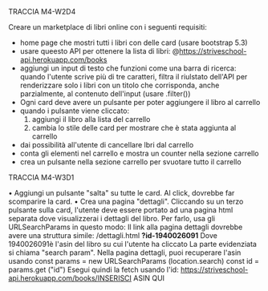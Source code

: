 TRACCIA M4-W2D4

Creare un marketplace di libri online con i seguenti requisiti:
- home page che mostri tutti i libri con delle card (usare bootstrap 5.3)
- usare queesto API per ottenere la lista di libri: @https://striveschool-api.herokuapp.com/books 
- aggiungi un input di testo che funzioni come una barra di ricerca: quando l'utente scrive più di tre caratteri, filtra il riulstato dell'API per renderizzare solo i libri con un titolo che corrisponda, anche parzialmente, al contenuto dell'input (usare .filter())
- Ogni card deve avere un pulsante per poter aggiungere il libro al carrello
- quando i pulsante viene cliccato:
    1. aggiungi il libro alla lista del carrello
    2. cambia lo stile delle card per mostrare che è stata aggiunta al carrello
- dai possibilità all'utente di cancellare lbri dal carrello
- conta gli elementi nel carrello e mostra un counter nella sezione carrello
- crea un pulsante nella sezione carrello per svuotare tutto il carrello

TRACCIA M4-W3D1

• Aggiungi un pulsante "salta" su tutte le card. Al click, dovrebbe far scomparire la card.
• Crea una pagina "dettagli". Cliccando su un terzo pulsante sulla card, l'utente deve essere portato ad una pagina html separata dove visualizzerai i dettagli del libro.
Per farlo, usa gli URLSearchParams in questo modo:
Il link alla pagina dettagli dovrebbe avere una struttura simile:
/dettagli.html **?id-1940026091**
Dove 1940026091è l'asin del libro su cui l'utente ha cliccato
La parte evidenziata si chiama "search param".
Nella pagina dettagli, puoi recuperare l'asin usando
const params = new URLSearchParams (location.search)
const id = params.get ("id")
Esegui quindi la fetch usando l'id:
https://striveschool-api.herokuapp.com/books/INSERISCI ASIN QUI